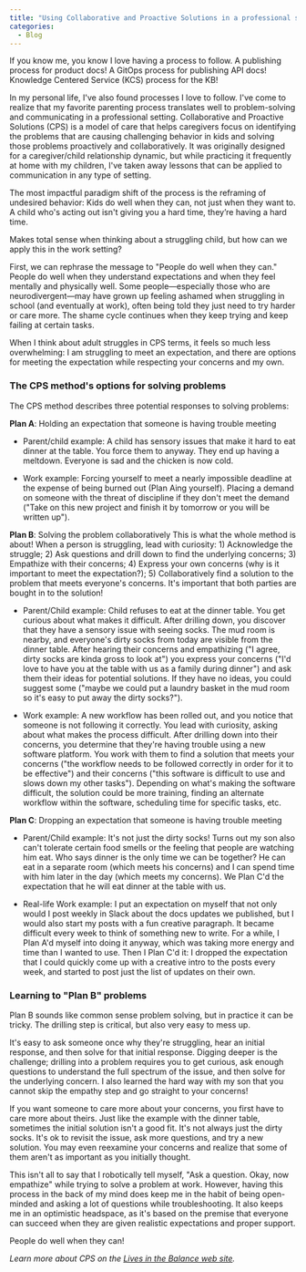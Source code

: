 ```yaml
---
title: "Using Collaborative and Proactive Solutions in a professional setting"
categories:
  - Blog
---
```


If you know me, you know I love having a process to follow. A publishing process for product docs! A GitOps process for publishing API docs! Knowledge Centered Service (KCS) process for the KB! 

In my personal life, I've also found processes I love to follow. I've come to realize that my favorite parenting process translates well to problem-solving and communicating in a professional setting. Collaborative and Proactive Solutions (CPS) is a model of care that helps caregivers focus on identifying the problems that are causing challenging behavior in kids and solving those problems proactively and collaboratively. It was originally designed for a caregiver/child relationship dynamic, but while practicing it frequently at home with my children, I've taken away lessons that can be applied to communication in any type of setting.

The most impactful paradigm shift of the process is the reframing of undesired behavior: Kids do well when they can, not just when they want to. A child who's acting out isn't giving you a hard time, they’re having a hard time.

Makes total sense when thinking about a struggling child, but how can we apply this in the work setting?

First, we can rephrase the message to "People do well when they can." People do well when they understand expectations and when they feel mentally and physically well. Some people—especially those who are neurodivergent—may have grown up feeling ashamed when struggling in school (and eventually at work), often being told they just need to try harder or care more. The shame cycle continues when they keep trying and keep failing at certain tasks.

When I think about adult struggles in CPS terms, it feels so much less overwhelming: I am struggling to meet an expectation, and there are options for meeting the expectation while respecting your concerns and my own.

### The CPS method's options for solving problems
The CPS method describes three potential responses to solving problems:

**Plan A**: Holding an expectation that someone is having trouble meeting
- Parent/child example: A child has sensory issues that make it hard to eat dinner at the table. You force them to anyway. They end up having a meltdown. Everyone is sad and the chicken is now cold.

- Work example: Forcing yourself to meet a nearly impossible deadline at the expense of being burned out (Plan Aing yourself). Placing a demand on someone with the threat of discipline if they don't meet the demand ("Take on this new project and finish it by tomorrow or you will be written up").

**Plan B**: Solving the problem collaboratively
This is what the whole method is about! When a person is struggling, lead with curiosity: 1) Acknowledge the struggle; 2) Ask questions and drill down to find the underlying concerns; 3) Empathize with their concerns; 4) Express your own concerns (why is it important to meet the expectation?); 5) Collaboratively find a solution to the problem that meets everyone's concerns. It's important that both parties are bought in to the solution!
- Parent/Child example: Child refuses to eat at the dinner table. You get curious about what makes it difficult. After drilling down, you discover that they have a sensory issue with seeing socks. The mud room is nearby, and everyone's dirty socks from today are visible from the dinner table. After hearing their concerns and empathizing ("I agree, dirty socks are kinda gross to look at") you express your concerns ("I'd love to have you at the table with us as a family during dinner") and ask them their ideas for potential solutions. If they have no ideas, you could suggest some ("maybe we could put a laundry basket in the mud room so it's easy to put away the dirty socks?").

- Work example: A new workflow has been rolled out, and you notice that someone is not following it correctly. You lead with curiosity, asking about what makes the process difficult. After drilling down into their concerns, you determine that they're having trouble using a new software platform. You work with them to find a solution that meets your concerns ("the workflow needs to be followed correctly in order for it to be effective") and their concerns ("this software is difficult to use and slows down my other tasks"). Depending on what's making the software difficult, the solution could be more training, finding an alternate workflow within the software, scheduling time for specific tasks, etc.

**Plan C**: Dropping an expectation that someone is having trouble meeting
- Parent/Child example: It's not just the dirty socks! Turns out my son also can't tolerate certain food smells or the feeling that people are watching him eat. Who says dinner is the only time we can be together? He can eat in a separate room (which meets his concerns) and I can spend time with him later in the day (which meets my concerns). We Plan C'd the expectation that he will eat dinner at the table with us.


- Real-life Work example: I put an expectation on myself that not only would I post weekly in Slack about the docs updates we published, but I would also start my posts with a fun creative paragraph. It became difficult every week to think of something new to write. For a while, I Plan A'd myself into doing it anyway, which was taking more energy and time than I wanted to use. Then I Plan C'd it: I dropped the expectation that I could quickly come up with a creative intro to the posts every week, and started to post just the list of updates on their own.

### Learning to "Plan B" problems
Plan B sounds like common sense problem solving, but in practice it can be tricky. The drilling step is critical, but also very easy to mess up. 

It's easy to ask someone once why they're struggling, hear an initial response, and then solve for that initial response. Digging deeper is the challenge; drilling into a problem requires you to get curious, ask enough questions to understand the full spectrum of the issue, and then solve for the underlying concern. I also learned the hard way with my son that you cannot skip the empathy step and go straight to your concerns!

If you want someone to care more about your concerns, you first have to care more about theirs.
Just like the example with the dinner table, sometimes the initial solution isn't a good fit. It's not always just the dirty socks. It's ok to revisit the issue, ask more questions, and try a new solution.
You may even reexamine your concerns and realize that some of them aren't as important as you initially thought.

This isn't all to say that I robotically tell myself, "Ask a question. Okay, now empathize" while trying to solve a problem at work. However, having this process in the back of my mind does keep me in the habit of being open-minded and asking a lot of questions while troubleshooting. It also keeps me in an optimistic headspace, as it's based on the premise that everyone can succeed when they are given realistic expectations and proper support.

People do well when they can!

_Learn more about CPS on the [Lives in the Balance web site](https://livesinthebalance.org/)._
